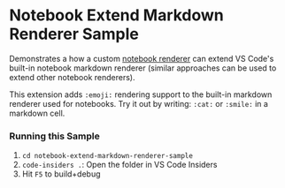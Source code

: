# Notebook Extend Markdown Renderer Sample

Demonstrates a how a custom
[notebook renderer](https://code.visualstudio.com/api/extension-guides/notebook#notebook-renderer)
can extend VS Code's built-in notebook markdown renderer (similar approaches can
be used to extend other notebook renderers).

This extension adds `:emoji:` rendering support to the built-in markdown
renderer used for notebooks. Try it out by writing: `:cat:` or `:smile:` in a
markdown cell.

### Running this Sample

1.  `cd notebook-extend-markdown-renderer-sample`
1.  `code-insiders .`: Open the folder in VS Code Insiders
1.  Hit `F5` to build+debug
